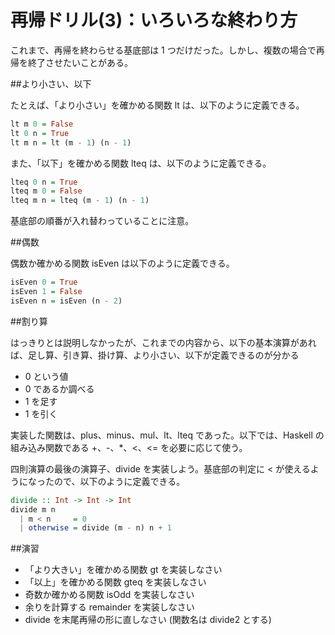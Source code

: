 # 再帰ドリル(3)：いろいろな終わり方

これまで、再帰を終わらせる基底部は 1 つだけだった。しかし、複数の場合で再帰を終了させたいことがある。

##より小さい、以下

たとえば、「より小さい」を確かめる関数 lt は、以下のように定義できる。

```haskell
lt m 0 = False
lt 0 n = True
lt m n = lt (m - 1) (n - 1)
```

また、「以下」を確かめる関数 lteq は、以下のように定義できる。

```haskell
lteq 0 n = True
lteq m 0 = False
lteq m n = lteq (m - 1) (n - 1)
```

基底部の順番が入れ替わっていることに注意。

##偶数

偶数か確かめる関数 isEven は以下のように定義できる。

```haskell
isEven 0 = True
isEven 1 = False
isEven n = isEven (n - 2)
```

##割り算

はっきりとは説明しなかったが、これまでの内容から、以下の基本演算があれば、足し算、引き算、掛け算、より小さい、以下が定義できるのが分かる

* 0 という値
* 0 であるか調べる
* 1 を足す
* 1 を引く

実装した関数は、plus、minus、mul、lt、lteq であった。以下では、Haskell の組み込み関数である +、-、*、<、<= を必要に応じて使う。

四則演算の最後の演算子、divide を実装しよう。基底部の判定に < が使えるようになったので、以下のように定義できる。

```haskell
divide :: Int -> Int -> Int
divide m n
  | m < n     = 0
  | otherwise = divide (m - n) n + 1
```

##演習

* 「より大きい」を確かめる関数 gt を実装しなさい
* 「以上」を確かめる関数 gteq を実装しなさい
* 奇数か確かめる関数 isOdd を実装しなさい
* 余りを計算する remainder を実装しなさい
* divide を末尾再帰の形に直しなさい (関数名は divide2 とする)
